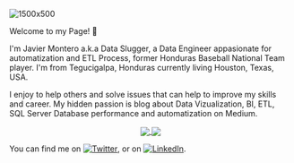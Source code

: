 ![1500x500](https://user-images.githubusercontent.com/15751283/109594001-a3d2f180-7ad7-11eb-8c8a-b97d43ab7e9c.jpg)
<!-- 
<img src="/images/1500x500.jpg" />

    [![DataSlugger's GitHub stats](https://github-readme-stats.vercel.app/api?username=dataslugger&show_icons=true&theme=onedark)](https://github.com/dataslugger/github-readme-stats)
[![Top Langs](https://github-readme-stats.vercel.app/api/top-langs/?username=dataslugger&langs_count=8&layout=compact)](https://github.com/dataslugger/github-readme-stats)
-->
<!--
**DataSlugger/dataslugger** is a ✨ _special_ ✨ repository because its `README.md` (this file) appears on your GitHub profile.

Here are some ideas to get you started:

- 🔭 I’m currently working on ...
- 🌱 I’m currently learning ...
- 👯 I’m looking to collaborate on ...
- 🤔 I’m looking for help with ...
- 💬 Ask me about ...
- 📫 How to reach me: ...
- 😄 Pronouns: ...
- ⚡ Fun fact: ...
-->

<p> Welcome to my Page! 👋 </br>

I'm Javier Montero a.k.a Data Slugger, a Data Engineer appasionate for automatization and ETL Process, former Honduras Baseball National Team player.
I'm from Tegucigalpa, Honduras currently living Houston, Texas, USA. 

I enjoy to help others and solve issues that can help to improve my skills and career.
My hidden passion is blog about Data Vizualization, BI, ETL, SQL Server Database performance and automatization on Medium.

<div align="center">
<a href="https://github.com/dataslugger/github-readme-stats">
  <img align="center" src="https://github-readme-stats.vercel.app/api?username=dataslugger&show_icons=true&theme=onedark" />
</a>
<a href="https://github.com/dataslugger/github-readme-stats">
  <img align="center" src="https://github-readme-stats.vercel.app/api/top-langs/?username=dataslugger&langs_count=8&layout=compact" />
</a>
</div>

<p></p>

<p></p>

<!-- Actual text -->
You can find me on [![Twitter][1.2]][1], or on [![LinkedIn][2.2]][2].

<!-- Icons -->
[1.2]: ![twitter](https://user-images.githubusercontent.com/15751283/109595548-5c9a3000-7ada-11eb-84ac-8cc03d376365.png) 
[2.2]: ![linkedin](https://user-images.githubusercontent.com/15751283/109595719-af73e780-7ada-11eb-8c7b-095f46034503.png)

<!-- Links to your social media accounts -->
[1]: https://twitter.com/dataslugger
[2]: https://www.linkedin.com/in/jmonterohn/